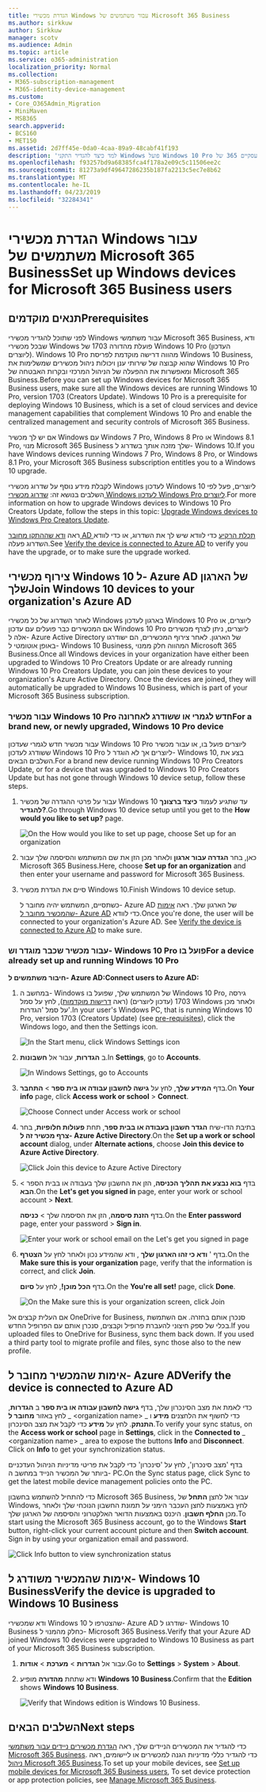 ```yaml
---
title: הגדרת מכשירי Windows עבור משתמשים של Microsoft 365 Business
ms.author: sirkkuw
author: Sirkkuw
manager: scotv
ms.audience: Admin
ms.topic: article
ms.service: o365-administration
localization_priority: Normal
ms.collection:
- M365-subscription-management
- M365-identity-device-management
ms.custom:
- Core_O365Admin_Migration
- MiniMaven
- MSB365
search.appverid:
- BCS160
- MET150
ms.assetid: 2d7ff45e-0da0-4caa-89a9-48cabf41f193
description: 'למד כיצד להגדיר התקני Windows פועל Windows 10 Pro עבור משתמשים עסקיים 365 של Microsoft. '
ms.openlocfilehash: f93257bd9a68385fca4f178a2e09c5c11506ee2c
ms.sourcegitcommit: 81273a9df49647286235b187fa2213c5ec7e8b62
ms.translationtype: MT
ms.contentlocale: he-IL
ms.lasthandoff: 04/23/2019
ms.locfileid: "32284341"
---
```

# <a name="set-up-windows-devices-for-microsoft-365-business-users"></a><span data-ttu-id="92c3d-103">הגדרת מכשירי Windows עבור משתמשים של Microsoft 365 Business</span><span class="sxs-lookup"><span data-stu-id="92c3d-103">Set up Windows devices for Microsoft 365 Business users</span></span>

## <a name="prerequisites"></a><span data-ttu-id="92c3d-104">תנאים מוקדמים</span><span class="sxs-lookup"><span data-stu-id="92c3d-104">Prerequisites</span></span>

<span data-ttu-id="92c3d-p101">לפני שתוכל להגדיר מכשירי Windows עבור משתמשי Microsoft 365 Business, ודא שבכל מכשירי Windows פועלת מהדורה 1703 של Windows 10 Pro (העדכון ליוצרים). Windows 10 Pro מהווה דרישה מוקדמת לפריסת Windows 10 Business, שהוא קבוצה של שירותי ענן ויכולות ניהול מכשירים שמשלימות את Windows 10 Pro ומאפשרות את ההפעלה של הניהול המרכזי ובקרות האבטחה של Microsoft 365 Business.</span><span class="sxs-lookup"><span data-stu-id="92c3d-p101">Before you can set up Windows devices for Microsoft 365 Business users, make sure all the Windows devices are running Windows 10 Pro, version 1703 (Creators Update). Windows 10 Pro is a prerequisite for deploying Windows 10 Business, which is a set of cloud services and device management capabilities that complement Windows 10 Pro and enable the centralized management and security controls of Microsoft 365 Business.</span></span>
  
<span data-ttu-id="92c3d-107">אם יש לך מכשיר Windows עם Windows 7 Pro, ‏Windows 8 Pro או Windows 8.1 Pro, מנוי Microsoft 365 Business שלך מזכה אותך בשדרוג ל- Windows 10.</span><span class="sxs-lookup"><span data-stu-id="92c3d-107">If you have Windows devices running Windows 7 Pro, Windows 8 Pro, or Windows 8.1 Pro, your Microsoft 365 Business subscription entitles you to a Windows 10 upgrade.</span></span>
  
<span data-ttu-id="92c3d-108">לקבלת מידע נוסף על שדרוג מכשירי Windows לעדכון Windows 10 ליוצרים, פעל לפי השלבים בנושא זה: [שדרוג מכשירי Windows לעדכון Windows Pro ליוצרים](upgrade-to-windows-pro-creators-update.md).</span><span class="sxs-lookup"><span data-stu-id="92c3d-108">For more information on how to upgrade Windows devices to Windows 10 Pro Creators Update, follow the steps in this topic: [Upgrade Windows devices to Windows Pro Creators Update](upgrade-to-windows-pro-creators-update.md).</span></span>
  
<span data-ttu-id="92c3d-109">ראה [ודא שההתקן מחובר AD תכלת הרקיע](#verify-the-device-is-connected-to-azure-ad) כדי לוודא שיש לך את השדרוג, או כדי לוודא השדרוג פעלה.</span><span class="sxs-lookup"><span data-stu-id="92c3d-109">See [Verify the device is connected to Azure AD](#verify-the-device-is-connected-to-azure-ad) to verify you have the upgrade, or to make sure the upgrade worked.</span></span> 
  
## <a name="join-windows-10-devices-to-your-organizations-azure-ad"></a><span data-ttu-id="92c3d-110">צירוף מכשירי Windows 10 ל- Azure AD של הארגון שלך</span><span class="sxs-lookup"><span data-stu-id="92c3d-110">Join Windows 10 devices to your organization's Azure AD</span></span>

<span data-ttu-id="92c3d-p102">לאחר השדרוג של כל מכשירי Windows בארגון לעדכון Windows 10 Pro ליוצרים, או אם המכשירים כבר פועלים עם עדכון Windows 10 Pro ליוצרים, ניתן לצרף מכשירים אלה ל- Azure Active Directory של הארגון. לאחר צירוף המכשירים, הם ישודרגו באופן אוטומטי ל- Windows 10 Business, המהווה חלק ממנוי Microsoft 365 Business.</span><span class="sxs-lookup"><span data-stu-id="92c3d-p102">Once all Windows devices in your organization have either been upgraded to Windows 10 Pro Creators Update or are already running Windows 10 Pro Creators Update, you can join these devices to your organization's Azure Active Directory. Once the devices are joined, they will automatically be upgraded to Windows 10 Business, which is part of your Microsoft 365 Business subscription.</span></span>
  
### <a name="for-a-brand-new-or-newly-upgraded-windows-10-pro-device"></a><span data-ttu-id="92c3d-113">עבור מכשיר Windows 10 Pro חדש לגמרי או ששודרג לאחרונה</span><span class="sxs-lookup"><span data-stu-id="92c3d-113">For a brand new, or newly upgraded, Windows 10 Pro device</span></span>

<span data-ttu-id="92c3d-114">עבור מכשיר חדש לגמרי שעדכון Windows 10 Pro ליוצרים פועל בו, או עבור מכשיר ששודרג לעדכון Windows 10 Pro ליוצרים אך לא הוגדר ל- Windows 10, בצע את השלבים הבאים.</span><span class="sxs-lookup"><span data-stu-id="92c3d-114">For a brand new device running Windows 10 Pro Creators Update, or for a device that was upgraded to Windows 10 Pro Creators Update but has not gone through Windows 10 device setup, follow these steps.</span></span>
  
1. <span data-ttu-id="92c3d-115">עבור על פרטי ההגדרה של מכשיר Windows 10 עד שתגיע לעמוד **כיצד ברצונך להגדיר?**.</span><span class="sxs-lookup"><span data-stu-id="92c3d-115">Go through Windows 10 device setup until you get to the **How would you like to set up?** page.</span></span> 
    
    ![On the How would you like to set up page, choose Set up for an organization](media/1b0b2dba-00bb-4a99-a729-441479220cb7.png)
  
2. <span data-ttu-id="92c3d-117">כאן, בחר **הגדרה עבור ארגון** ולאחר מכן הזן את שם המשתמש והסיסמה שלך עבור Microsoft 365 Business.</span><span class="sxs-lookup"><span data-stu-id="92c3d-117">Here, choose **Set up for an organization** and then enter your username and password for Microsoft 365 Business.</span></span> 
    
3. <span data-ttu-id="92c3d-118">סיים את הגדרת מכשיר Windows 10.</span><span class="sxs-lookup"><span data-stu-id="92c3d-118">Finish Windows 10 device setup.</span></span>
    
   <span data-ttu-id="92c3d-p103">כשתסיים, המשתמש יהיה מחובר ל- Azure AD של הארגון שלך. ראה [אימות שהמכשיר מחובר ל- Azure AD](#verify-the-device-is-connected-to-azure-ad) כדי לוודא.</span><span class="sxs-lookup"><span data-stu-id="92c3d-p103">Once you're done, the user will be connected to your organization's Azure AD. See [Verify the device is connected to Azure AD](#verify-the-device-is-connected-to-azure-ad) to make sure.</span></span> 
  
### <a name="for-a-device-already-set-up-and-running-windows-10-pro"></a><span data-ttu-id="92c3d-121">עבור מכשיר שכבר מוגדר וש- Windows 10 Pro פועל בו</span><span class="sxs-lookup"><span data-stu-id="92c3d-121">For a device already set up and running Windows 10 Pro</span></span>

 <span data-ttu-id="92c3d-122">**חיבור משתמשים ל- Azure AD:**</span><span class="sxs-lookup"><span data-stu-id="92c3d-122">**Connect users to Azure AD:**</span></span>
  
1. <span data-ttu-id="92c3d-123">במחשב ה- Windows של המשתמש שלך, שפועל בו Windows 10 Pro, גירסה 1703 (עדכון ליוצרים) (ראה [דרישות מוקדמות](pre-requisites-for-data-protection.md)), לחץ על סמל Windows ולאחר מכן על סמל 'הגדרות'.</span><span class="sxs-lookup"><span data-stu-id="92c3d-123">In your user's Windows PC, that is running Windows 10 Pro, version 1703 (Creators Update) (see [pre-requisites](pre-requisites-for-data-protection.md)), click the Windows logo, and then the Settings icon.</span></span>
  
   ![In the Start menu, click Windows Settings icon](media/74e1ce9a-1554-4761-beb9-330b176e9b9d.png)
  
2. <span data-ttu-id="92c3d-125">ב **הגדרות**, עבור אל **חשבונות**.</span><span class="sxs-lookup"><span data-stu-id="92c3d-125">In **Settings**, go to **Accounts**.</span></span>
  
   ![In Windows Settings, go to Accounts](media/472fd688-d111-4788-9fbb-56a00fbdc24d.png)
  
3. <span data-ttu-id="92c3d-127">בדף **המידע שלך**, לחץ על **גישה לחשבון עבודה או בית ספר** \> **התחבר**.</span><span class="sxs-lookup"><span data-stu-id="92c3d-127">On **Your info** page, click **Access work or school** \> **Connect**.</span></span>
  
   ![Choose Connect under Access work or school](media/af3a4e3f-f9b9-4969-b3e2-4ef99308090c.png)
  
4. <span data-ttu-id="92c3d-129">בתיבת הדו-שיח **הגדר חשבון בעבודה או בבית ספר**, תחת **פעולות חלופיות**, בחר **צרף מכשיר זה ל- Azure Active Directory**.</span><span class="sxs-lookup"><span data-stu-id="92c3d-129">On the **Set up a work or school account** dialog, under **Alternate actions**, choose **Join this device to Azure Active Directory**.</span></span>
  
   ![Click Join this device to Azure Active Directory](media/fb709a1b-05a9-4750-9cb9-e097f4412cba.png)
  
5. <span data-ttu-id="92c3d-131">בדף **בוא נבצע את תהליך הכניסה**, הזן את החשבון שלך בעבודה או בבית הספר \> **הבא**.</span><span class="sxs-lookup"><span data-stu-id="92c3d-131">On the **Let's get you signed in** page, enter your work or school account \> **Next**.</span></span>
  
   <span data-ttu-id="92c3d-132">בדף **הזנת סיסמה**, הזן את הסיסמה שלך \> **כניסה**.</span><span class="sxs-lookup"><span data-stu-id="92c3d-132">On the **Enter password** page, enter your password \> **Sign in**.</span></span>
  
   ![Enter your work or school email on the Let's get you signed in page](media/f70eb148-b1d2-4ba3-be38-7317eaf0321a.png)
  
6. <span data-ttu-id="92c3d-134">בדף ' **ודא כי זהו הארגון שלך** , ודא שהמידע נכון ולאחר לחץ על **הצטרף**.</span><span class="sxs-lookup"><span data-stu-id="92c3d-134">On the **Make sure this is your organization** page, verify that the information is correct, and click **Join**.</span></span>
  
   <span data-ttu-id="92c3d-p104">בדף **הכל מוכן!**, לחץ על **סיום**.</span><span class="sxs-lookup"><span data-stu-id="92c3d-p104">On the **You're all set!** page, click **Done**.</span></span>
  
   ![On the Make sure this is your organization screen, click Join](media/c749c0a2-5191-4347-a451-c062682aa1fb.png)
  
<span data-ttu-id="92c3d-p105">אם העלית קבצים אל OneDrive for Business, סנכרן אותם בחזרה. אם השתמשת בכלי של ספק חיצוני להעברת פרופיל וקבצים, סנכרן אותם עם הפרופיל החדש.</span><span class="sxs-lookup"><span data-stu-id="92c3d-p105">If you uploaded files to OneDrive for Business, sync them back down. If you used a third party tool to migrate profile and files, sync those also to the new profile.</span></span>
  
## <a name="verify-the-device-is-connected-to-azure-ad"></a><span data-ttu-id="92c3d-140">אימות שהמכשיר מחובר ל- Azure AD</span><span class="sxs-lookup"><span data-stu-id="92c3d-140">Verify the device is connected to Azure AD</span></span>

<span data-ttu-id="92c3d-p106">כדי לאמת את מצב הסינכרון שלך, בדף **גישה לחשבון עבודה או בית ספר** ב **הגדרות**, לחץ באזור **מחובר ל** _ \<organization name\> _ כדי לחשוף את הלחצנים **מידע** ו **התנתק**. לחץ על **מידע** כדי לקבל את מצב הסינכרון.</span><span class="sxs-lookup"><span data-stu-id="92c3d-p106">To verify your sync status, on the **Access work or school** page in **Settings**, click in the **Connected to** _ \<organization name\> _ area to expose the buttons **Info** and **Disconnect**. Click on **Info** to get your synchronization status.</span></span> 
  
<span data-ttu-id="92c3d-143">בדף 'מצב סינכרון', לחץ על 'סינכרון' כדי לקבל את פריטי מדיניות הניהול העדכניים ביותר של המכשיר הנייד במחשב ה- PC.</span><span class="sxs-lookup"><span data-stu-id="92c3d-143">On the Sync status page, click Sync to get the latest mobile device management policies onto the PC.</span></span>
  
<span data-ttu-id="92c3d-p107">כדי להתחיל להשתמש בחשבון Microsoft 365 Business, עבור אל לחצן **התחל** של Windows, לחץ באמצעות לחצן העכבר הימני על תמונת החשבון הנוכחי שלך ולאחר מכן **החלף חשבון**. היכנס באמצעות הדואר האלקטרוני והסיסמה של הארגון שלך.</span><span class="sxs-lookup"><span data-stu-id="92c3d-p107">To start using the Microsoft 365 Business account, go to the Windows **Start** button, right-click your current account picture and then **Switch account**. Sign in by using your organization email and password.</span></span>
  
![Click Info button to view synchronization status](media/818f7043-adbf-402a-844a-59d50034911d.png)
  
## <a name="verify-the-device-is-upgraded-to-windows-10-business"></a><span data-ttu-id="92c3d-147">אימות שהמכשיר משודרג ל- Windows 10 Business</span><span class="sxs-lookup"><span data-stu-id="92c3d-147">Verify the device is upgraded to Windows 10 Business</span></span>

<span data-ttu-id="92c3d-148">ודא שמכשירי Windows 10 שהצטרפו ל- Azure AD שודרגו ל- Windows 10 Business כחלק מהמנוי ל- Microsoft 365 Business.</span><span class="sxs-lookup"><span data-stu-id="92c3d-148">Verify that your Azure AD joined Windows 10 devices were upgraded to Windows 10 Business as part of your Microsoft 365 Business subscription.</span></span>
  
1. <span data-ttu-id="92c3d-149">עבור אל **הגדרות** \> **מערכת** \> **אודות**.</span><span class="sxs-lookup"><span data-stu-id="92c3d-149">Go to **Settings** \> **System** \> **About**.</span></span>
    
2. <span data-ttu-id="92c3d-150">ודא שתחת **מהדורה** מופיע **Windows 10 Business**.</span><span class="sxs-lookup"><span data-stu-id="92c3d-150">Confirm that the **Edition** shows **Windows 10 Business**.</span></span>
    
    ![Verify that Windows edition is Windows 10 Business.](media/ff660fc8-d3ba-431b-89a5-f5abded96c4d.png)
  
## <a name="next-steps"></a><span data-ttu-id="92c3d-152">השלבים הבאים</span><span class="sxs-lookup"><span data-stu-id="92c3d-152">Next steps</span></span>

<span data-ttu-id="92c3d-153">כדי להגדיר את המכשירים הניידים שלך, ראה [הגדרת מכשירים ניידים עבור משתמשי Microsoft 365 Business](set-up-mobile-devices.md). כדי להגדיר כללי מדיניות הגנה למכשירים או ליישומים, ראה [ניהול Microsoft 365 Business](manage.md).</span><span class="sxs-lookup"><span data-stu-id="92c3d-153">To set up your mobile devices, see [Set up mobile devices for Microsoft 365 Business users](set-up-mobile-devices.md), To set device protection or app protection policies, see [Manage Microsoft 365 Business](manage.md).</span></span>
  
